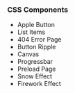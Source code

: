 ### CSS Components
* Apple Button
* List Items
* 404 Error Page
* Button Ripple
* Canvas
* Progressbar
* Preload Page
* Snow Effect
* Firework Effect
